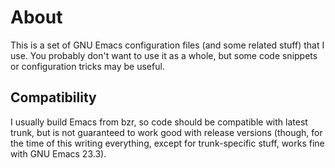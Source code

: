 # About #

This is a set of GNU Emacs configuration files (and some related stuff) that I
use. You probably don't want to use it as a whole, but some code snippets or
configuration tricks may be useful.

## Compatibility ##

I usually build Emacs from bzr, so code should be compatible with latest
trunk, but is not guaranteed to work good with release versions (though, for
the time of this writing everything, except for trunk-specific stuff, works
fine with GNU Emacs 23.3).
